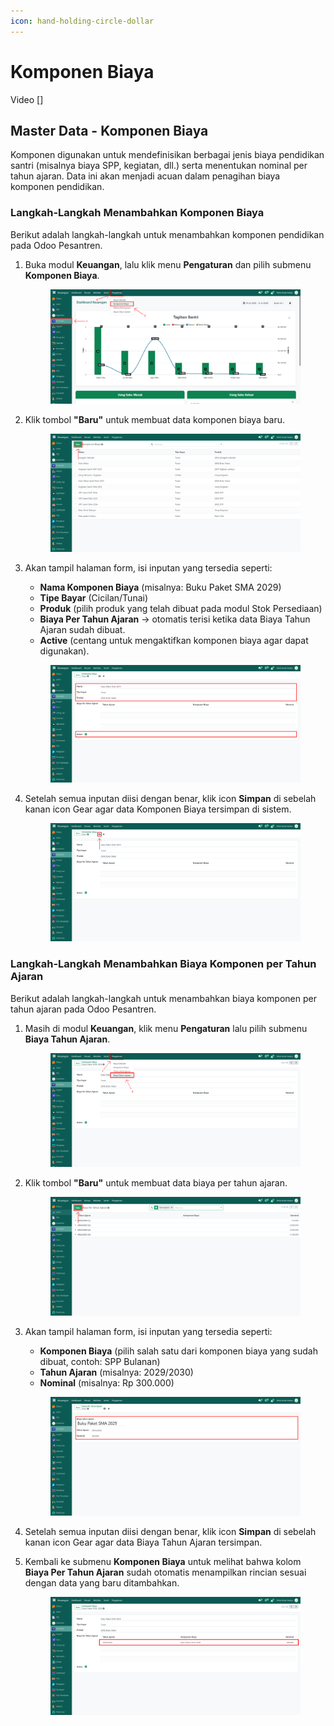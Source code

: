 ```yaml
---
icon: hand-holding-circle-dollar
---
```


# Komponen Biaya

Video \[]

## Master Data - Komponen Biaya

Komponen digunakan untuk mendefinisikan berbagai jenis biaya pendidikan santri (misalnya biaya SPP, kegiatan, dll.) serta menentukan nominal per tahun ajaran. Data ini akan menjadi acuan dalam penagihan biaya komponen pendidikan.

### Langkah-Langkah Menambahkan Komponen Biaya

Berikut adalah langkah-langkah untuk menambahkan komponen pendidikan pada Odoo Pesantren.

1.  Buka modul **Keuangan**, lalu klik menu **Pengaturan** dan pilih submenu **Komponen Biaya**.

    <figure><img src="../../.gitbook/assets/images-218.png" alt=""><figcaption></figcaption></figure>


2.  Klik tombol **"Baru"** untuk membuat data komponen biaya baru.

    <figure><img src="../../.gitbook/assets/images-219.png" alt=""><figcaption></figcaption></figure>


3.  Akan tampil halaman form, isi inputan yang tersedia seperti:

    * **Nama Komponen Biaya** (misalnya: Buku Paket SMA 2029)
    * **Tipe Bayar** (Cicilan/Tunai)
    * **Produk** (pilih produk yang telah dibuat pada modul Stok Persediaan)
    * **Biaya Per Tahun Ajaran** → otomatis terisi ketika data Biaya Tahun Ajaran sudah dibuat.
    * **Active** (centang untuk mengaktifkan komponen biaya agar dapat digunakan).

    <figure><img src="../../.gitbook/assets/images-220.png" alt=""><figcaption></figcaption></figure>


4.  Setelah semua inputan diisi dengan benar, klik icon **Simpan** di sebelah kanan icon Gear agar data Komponen Biaya tersimpan di sistem.

    <figure><img src="../../.gitbook/assets/images-221.png" alt=""><figcaption></figcaption></figure>

### Langkah-Langkah Menambahkan Biaya Komponen per Tahun Ajaran

Berikut adalah langkah-langkah untuk menambahkan biaya komponen per tahun ajaran pada Odoo Pesantren.

1.  Masih di modul **Keuangan**, klik menu **Pengaturan** lalu pilih submenu **Biaya Tahun Ajaran**.

    <figure><img src="../../.gitbook/assets/images-222.png" alt=""><figcaption></figcaption></figure>


2.  Klik tombol **"Baru"** untuk membuat data biaya per tahun ajaran.

    <figure><img src="../../.gitbook/assets/images-223.png" alt=""><figcaption></figcaption></figure>


3.  Akan tampil halaman form, isi inputan yang tersedia seperti:

    * **Komponen Biaya** (pilih salah satu dari komponen biaya yang sudah dibuat, contoh: SPP Bulanan)
    * **Tahun Ajaran** (misalnya: 2029/2030)
    * **Nominal** (misalnya: Rp 300.000)

    <figure><img src="../../.gitbook/assets/images-224.png" alt=""><figcaption></figcaption></figure>


4. Setelah semua inputan diisi dengan benar, klik icon **Simpan** di sebelah kanan icon Gear agar data Biaya Tahun Ajaran tersimpan.
5.  Kembali ke submenu **Komponen Biaya** untuk melihat bahwa kolom **Biaya Per Tahun Ajaran** sudah otomatis menampilkan rincian sesuai dengan data yang baru ditambahkan.

    <figure><img src="../../.gitbook/assets/images-225.png" alt=""><figcaption></figcaption></figure>
